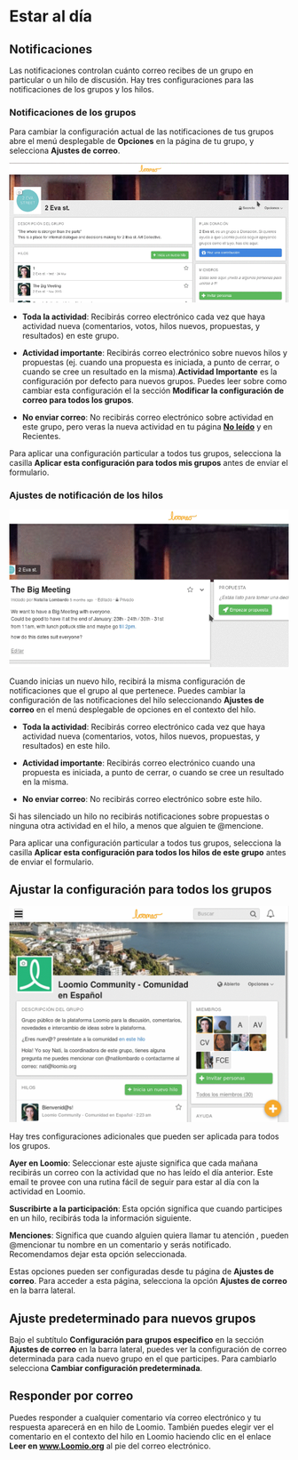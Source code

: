 # Estar al día

## Notificaciones

Las notificaciones controlan cuánto correo recibes de un grupo en particular o un hilo de discusión. Hay tres configuraciones para las notificaciones de los grupos y los hilos.

### Notificaciones de los grupos

Para cambiar la configuración actual de las notificaciones de tus grupos abre el menú desplegable de **Opciones** en la página de tu grupo, y selecciona **Ajustes de correo**.

<img class="screenshot" alt="animacion sobre como editar notificaciones grupales" src="edit-group-notifications.gif" />

* **Toda la actividad**: Recibirás correo electrónico cada vez que haya actividad nueva (comentarios, votos, hilos nuevos, propuestas, y resultados) en este grupo. 

* **Actividad importante**: Recibirás correo electrónico sobre nuevos hilos y propuestas (ej. cuando una propuesta es iniciada, a punto de cerrar, o cuando se cree un resultado en la misma).**Actividad Importante** es la configuración por defecto para nuevos grupos. Puedes leer sobre como cambiar esta configuración el la sección **Modificar la configuración de correo para todos los grupos**.

* **No enviar correo**: No recibirás correo electrónico sobre actividad en este grupo, pero veras la nueva actividad en tu página [**No leído**](reading_loomio.html#unread-threads "va a la sección leer loomio de este manual") y en Recientes.

Para aplicar una configuración particular a todos tus grupos, selecciona la casilla **Aplicar esta configuración para todos mis grupos** antes de enviar el formulario.

### Ajustes de notificación de los hilos

<img class="screenshot" alt="animación sobre editar notificaciones grupales" src="edit-thread-notifications.gif" />

Cuando inicias un nuevo hilo, recibirá la misma configuración de notificaciones que el grupo al que pertenece. Puedes cambiar la configuración de las notificaciones del hilo seleccionando **Ajustes de correo** en el menú desplegable de opciones en el contexto del hilo.

* **Toda la actividad**: Recibirás correo electrónico cada vez que haya actividad nueva (comentarios, votos, hilos nuevos, propuestas, y resultados) en este hilo.

* **Actividad importante**: Recibirás correo electrónico cuando una propuesta es iniciada, a punto de cerrar, o cuando se cree un resultado en la misma.

* **No enviar correo**: No recibirás correo electrónico sobre este hilo. 

Si has silenciado un hilo no recibirás notificaciones sobre propuestas o ninguna otra actividad en el hilo, a menos que alguien te @mencione. 

Para aplicar una configuración particular a todos tus grupos, selecciona la casilla **Aplicar esta configuración para todos los hilos de este grupo** antes de enviar el formulario.

## Ajustar la configuración para todos los grupos

<img class="gif" alt="animación sobre ajustes de correo" src="ajustes-correo.gif" />

Hay tres configuraciones adicionales que pueden ser aplicada para todos los grupos.

**Ayer en Loomio**: Seleccionar este ajuste significa que cada mañana recibirás un correo con la actividad que no has leído el día anterior. Este email te provee con una rutina fácil de seguir para estar al día con la actividad en Loomio.

**Suscribirte a la participación**: Esta opción significa que cuando participes en un hilo, recibirás toda la información siguiente.

**Menciones**: Significa que cuando alguien quiera llamar tu atención , pueden @mencionar tu nombre en un comentario y serás notificado. Recomendamos dejar esta opción seleccionada.

Estas opciones pueden ser configuradas desde tu página de **Ajustes de correo**. Para acceder a esta página, selecciona la opción **Ajustes de correo** en la barra lateral.

## Ajuste predeterminado para nuevos grupos

Bajo el subtítulo **Configuración para grupos especifico** en la sección **Ajustes de correo** en la barra lateral, puedes ver la configuración de correo determinada para cada nuevo grupo en el que participes. Para cambiarlo selecciona **Cambiar configuración predeterminada**.

## Responder por correo

Puedes responder a cualquier comentario vía correo electrónico y tu respuesta aparecerá en en hilo de Loomio. También puedes elegir ver el comentario en el contexto del hilo en Loomio haciendo clic en el enlace **Leer en www.Loomio.org** al pie del correo electrónico.
